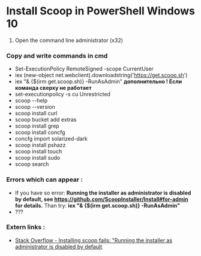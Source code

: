 # Install Scoop in PowerShell Windows 10
1. Open the command line administrator (x32)

### Copy and write commands in cmd
* Set-ExecutionPolicy RemoteSigned -scope CurrentUser
* iex (new-object net.webclient).downloadstring('https://get.scoop.sh')
* iex "& {$(irm get.scoop.sh)} -RunAsAdmin" **дополнительно ! Если команда сверху не работает**
* set-executionpolicy -s cu Unrestricted
* scoop --help
* scoop --version
* scoop install curl
* scoop bucket add extras
* scoop install grep
* scoop install concfg
* concfg import solarized-dark
* scoop install pshazz
* scoop install touch
* scoop install sudo
* scoop search

### Errors which can appear :
* If you have so error: **Running the installer as administrator is disabled by default, see https://github.com/ScoopInstaller/Install#for-admin for details.** Than try: **iex "& {$(irm get.scoop.sh)} -RunAsAdmin"**
* ???

### Extern links :
* [Stack Overflow - Installing scoop fails: "Running the installer as administrator is disabled by default](https://stackoverflow.com/questions/74763204/installing-scoop-fails-running-the-installer-as-administrator-is-disabled-by-d)
